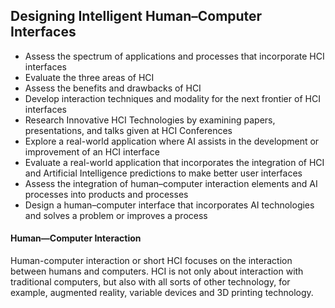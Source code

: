 ## Designing Intelligent Human–Computer Interfaces

* Assess the spectrum of applications and processes that incorporate HCI interfaces
* Evaluate the three areas of HCI
* Assess the benefits and drawbacks of HCI
* Develop interaction techniques and modality for the next frontier of HCI interfaces
* Research Innovative HCI Technologies by examining papers, presentations, and talks given at HCI Conferences
* Explore a real-world application where AI assists in the development or improvement of an HCI interface
* Evaluate a real-world application that incorporates the integration of HCI and Artificial Intelligence predictions to make better user interfaces
* Assess the integration of human–computer interaction elements and AI processes into products and processes
* Design a human–computer interface that incorporates AI technologies and solves a problem or improves a process

#### Human—Computer Interaction
Human-computer interaction or short HCI focuses on the interaction between humans and computers. HCI is not only about interaction with traditional computers, but also with all sorts of other technology, for example, augmented reality, variable devices and 3D printing technology.
